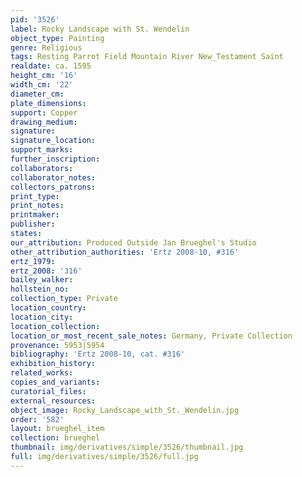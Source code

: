 ```yaml
---
pid: '3526'
label: Rocky Landscape with St. Wendelin
object_type: Painting
genre: Religious
tags: Resting Parrot Field Mountain River New_Testament Saint
realdate: ca. 1595
height_cm: '16'
width_cm: '22'
diameter_cm: 
plate_dimensions: 
support: Copper
drawing_medium: 
signature: 
signature_location: 
support_marks: 
further_inscription: 
collaborators: 
collaborator_notes: 
collectors_patrons: 
print_type: 
print_notes: 
printmaker: 
publisher: 
states: 
our_attribution: Produced Outside Jan Brueghel's Studio
other_attribution_authorities: 'Ertz 2008-10, #316'
ertz_1979: 
ertz_2008: '316'
bailey_walker: 
hollstein_no: 
collection_type: Private
location_country: 
location_city: 
location_collection: 
location_or_most_recent_sale_notes: Germany, Private Collection
provenance: 5953|5954
bibliography: 'Ertz 2008-10, cat. #316'
exhibition_history: 
related_works: 
copies_and_variants: 
curatorial_files: 
external_resources: 
object_image: Rocky_Landscape_with_St._Wendelin.jpg
order: '582'
layout: brueghel_item
collection: brueghel
thumbnail: img/derivatives/simple/3526/thumbnail.jpg
full: img/derivatives/simple/3526/full.jpg
---
```

